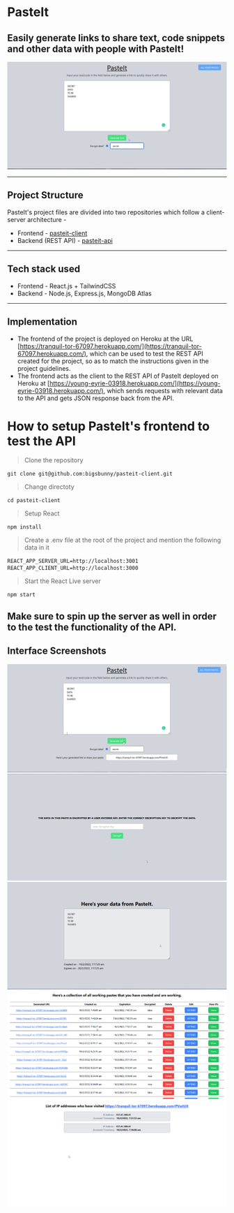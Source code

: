 # PasteIt
## Easily generate links to share text, code snippets and other data with people with **PasteIt**!
![UI1](./assets/ui1.png)

---
## Project Structure
PasteIt's project files are divided into two repositories which follow a client-server architecture -

- Frontend - [pasteit-client](https://github.com/bigsbunny/pasteit-client)
- Backend (REST API) - [pasteit-api](https://github.com/bigsbunny/pasteit-api)

---

## Tech stack used
- Frontend - React.js + TailwindCSS
- Backend - Node.js, Express.js, MongoDB Atlas

---
## Implementation

- The frontend of the project is deployed on Heroku at the URL [https://tranquil-tor-67097.herokuapp.com/](https://tranquil-tor-67097.herokuapp.com/), which can be used to test the REST API created for the project, so as to match the instructions given in the project guidelines. 
- The frontend acts as the client to the REST API of PasteIt deployed on Heroku at [https://young-eyrie-03918.herokuapp.com/](https://young-eyrie-03918.herokuapp.com/), which sends requests with relevant data to the API and gets JSON response back from the API.

# How to setup PasteIt's frontend to test the API

>Clone the repository
```
git clone git@github.com:bigsbunny/pasteit-client.git
```
>Change directoty
```
cd pasteit-client
```
>Setup React
```
npm install
```
>Create a .env file at the root of the project and mention the following data in it
```
REACT_APP_SERVER_URL=http://localhost:3001
REACT_APP_CLIENT_URL=http://localhost:3000
```
>Start the React Live server
```
npm start
```
## **Make sure to spin up the server as well in order to the test the functionality of the API.**

## Interface Screenshots
![UI2](./assets/ui2.png)
![UI3](./assets/ui3.png)
![UI4](./assets/ui4.png)
![UI5](./assets/ui5.png)
![UI6](./assets/ui6.png)

